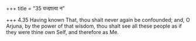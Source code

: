 +++
title = "35 यज्ज्ञात्वा न"

+++
4.35 Having known That, thou shalt never again be confounded; and, O
Arjuna, by the power of that wisdom, thou shalt see all these people as
if they were thine own Self, and therefore as Me.
